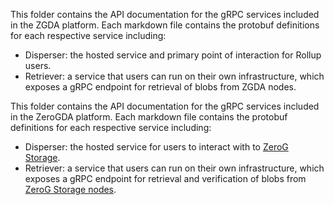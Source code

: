 This folder contains the API documentation for the gRPC services included in the ZGDA platform. Each markdown file contains the protobuf definitions for each respective service including:
- Disperser: the hosted service and primary point of interaction for Rollup users.
- Retriever: a service that users can run on their own infrastructure, which exposes a gRPC endpoint for retrieval of blobs from ZGDA nodes.

This folder contains the API documentation for the gRPC services included in the ZeroGDA platform. Each markdown file contains the protobuf definitions for each respective service including:

* Disperser: the hosted service for users to interact with to [ZeroG Storage](https://github.com/zero-gravity-labs/zerog-storage-client).
* Retriever: a service that users can run on their own infrastructure, which exposes a gRPC endpoint for retrieval and verification of blobs from [ZeroG Storage nodes](https://github.com/zero-gravity-labs/zerog-storage-rust).

